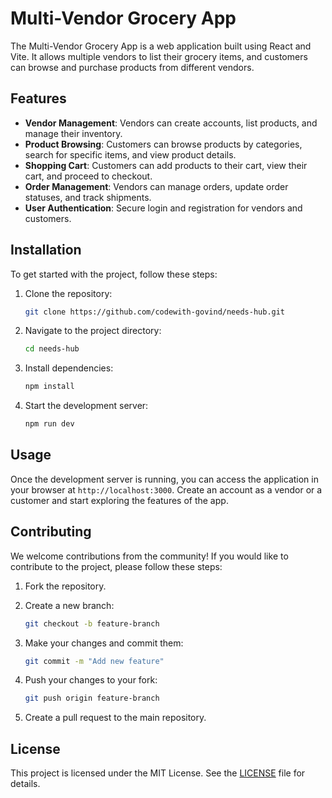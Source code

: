 # Multi-Vendor Grocery App

The Multi-Vendor Grocery App is a web application built using React and Vite. It allows multiple vendors to list their grocery items, and customers can browse and purchase products from different vendors.

## Features

- **Vendor Management**: Vendors can create accounts, list products, and manage their inventory.
- **Product Browsing**: Customers can browse products by categories, search for specific items, and view product details.
- **Shopping Cart**: Customers can add products to their cart, view their cart, and proceed to checkout.
- **Order Management**: Vendors can manage orders, update order statuses, and track shipments.
- **User Authentication**: Secure login and registration for vendors and customers.

## Installation

To get started with the project, follow these steps:

1. Clone the repository:
   ```bash
   git clone https://github.com/codewith-govind/needs-hub.git
   ```

2. Navigate to the project directory:
   ```bash
   cd needs-hub
   ```

3. Install dependencies:
   ```bash
   npm install
   ```

4. Start the development server:
   ```bash
   npm run dev
   ```

## Usage

Once the development server is running, you can access the application in your browser at `http://localhost:3000`. Create an account as a vendor or a customer and start exploring the features of the app.

## Contributing

We welcome contributions from the community! If you would like to contribute to the project, please follow these steps:

1. Fork the repository.
2. Create a new branch:
   ```bash
   git checkout -b feature-branch
   ```

3. Make your changes and commit them:
   ```bash
   git commit -m "Add new feature"
   ```

4. Push your changes to your fork:
   ```bash
   git push origin feature-branch
   ```

5. Create a pull request to the main repository.

## License

This project is licensed under the MIT License. See the [LICENSE](LICENSE) file for details.

